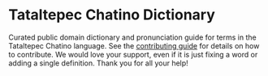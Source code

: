 
# Tataltepec Chatino Dictionary

Curated public domain dictionary and pronunciation guide for terms in the Tataltepec Chatino language. See the [contributing guide](https://github.com/drumworkteam/term/blob/make/.github/contributing.md) for details on how to contribute. We would love your support, even if it is just fixing a word or adding a single definition. Thank you for all your help!